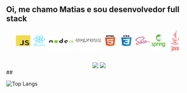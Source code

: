 ## Oi, me chamo Matias e sou desenvolvedor full stack 

<div align="center">
  <img align="center"  height="30" width="40" src="https://github.com/devicons/devicon/blob/master/icons/javascript/javascript-original.svg">
  <img align="center"  height="30" width="40" src="https://github.com/devicons/devicon/blob/master/icons/react/react-original-wordmark.svg">
   <img align="center" height="50" width="70"  src="https://github.com/devicons/devicon/blob/master/icons/nodejs/nodejs-original-wordmark.svg">
   <img align="center" height="50" width="70"  src="https://github.com/devicons/devicon/blob/master/icons/express/express-original-wordmark.svg">
  <img align="center"  height="30" width="40" src="https://github.com/devicons/devicon/blob/master/icons/html5/html5-original-wordmark.svg">
  <img align="center" height="30" width="40"  src="https://github.com/devicons/devicon/blob/master/icons/css3/css3-original-wordmark.svg">
  <img align="center" height="30" width="40"  src="https://github.com/devicons/devicon/blob/master/icons/sass/sass-original.svg"/>
  <img align="center" height="50" width="40"  src="https://github.com/devicons/devicon/blob/master/icons/spring/spring-original-wordmark.svg"/>
  <img align="center" height="60" width="40"  src="https://github.com/devicons/devicon/blob/master/icons/java/java-plain-wordmark.svg"/>
</div>  

##


<div align="center">
  <a href = "mailto:joaovictor.a4@gmail.com"><img src="https://img.shields.io/badge/-Gmail-%23333?style=for-the-badge&logo=gmail&logoColor=white" target="_blank"></a>
  <a href="https://www.linkedin.com/in/joao-matias-oliveira/" target="_blank"><img src="https://img.shields.io/badge/-LinkedIn-%230077B5?style=for-the-badge&logo=linkedin&logoColor=white" target="_blank"></a> 
</div>
##

![Top Langs](https://github-readme-stats-git-masterrstaa-rickstaa.vercel.app/api/top-langs/?username=matiasJoao&layout=compact&bg_color=000&border_color=BF40BF&title_color=BF40BF&text_color=FFF)


